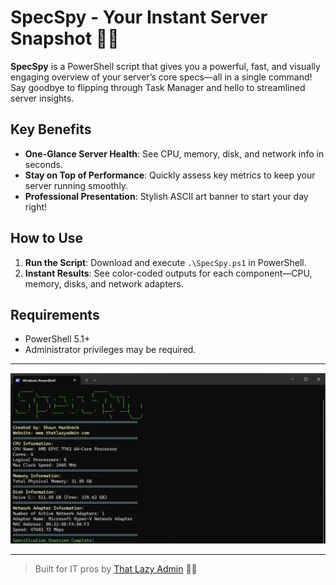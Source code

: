 # SpecSpy - Your Instant Server Snapshot 🕵️‍♂️

**SpecSpy** is a PowerShell script that gives you a powerful, fast, and visually engaging overview of your server’s core specs—all in a single command! Say goodbye to flipping through Task Manager and hello to streamlined server insights.

## Key Benefits

- **One-Glance Server Health**: See CPU, memory, disk, and network info in seconds.
- **Stay on Top of Performance**: Quickly assess key metrics to keep your server running smoothly.
- **Professional Presentation**: Stylish ASCII art banner to start your day right!

## How to Use

1. **Run the Script**: Download and execute `.\SpecSpy.ps1` in PowerShell.
2. **Instant Results**: See color-coded outputs for each component—CPU, memory, disks, and network adapters.

## Requirements

- PowerShell 5.1+
- Administrator privileges may be required.

---

![SpecSpy Sample Output](serverspec-01.png)

---

> Built for IT pros by [That Lazy Admin](http://www.thatlazyadmin.com) 👨‍💻
